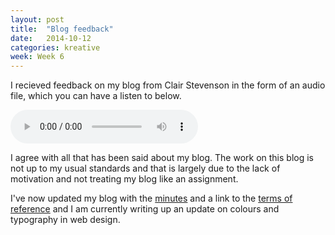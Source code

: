 ```yaml
---
layout: post
title:  "Blog feedback"
date:   2014-10-12
categories: kreative
week: Week 6
---
```


I recieved feedback on my blog from Clair Stevenson in the form of an audio file, which you can have a listen to below.

<!-- ####Feedback -->
<audio controls>
	<source src="/projectblog/downloads/blog_audio_feedback_01.mp3"></source>
</audio>

I agree with all that has been said about my blog. The work on this blog is not up to my usual standards and that is largely due to the lack of motivation and not treating my blog like an assignment.

I've now updated my blog with the [minutes](/projectblog/minutes/) and a link to the [terms of reference](/projectblog/downloads/Terms_of_Reference_Final.docx) and I am currently writing up an update on colours and typography in web design.